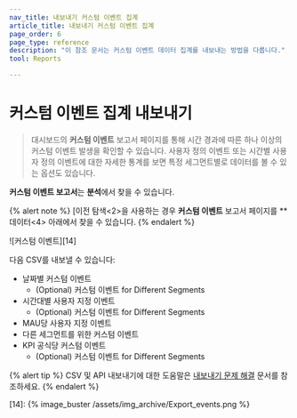 ```yaml
---
nav_title: 내보내기 커스텀 이벤트 집계
article_title: 내보내기 커스텀 이벤트 집계
page_order: 6
page_type: reference
description: "이 참조 문서는 커스텀 이벤트 데이터 집계를 내보내는 방법을 다룹니다."
tool: Reports

---
```


# 커스텀 이벤트 집계 내보내기

> 대시보드의 **커스텀 이벤트** 보고서 페이지를 통해 시간 경과에 따른 하나 이상의 커스텀 이벤트 발생을 확인할 수 있습니다. 사용자 정의 이벤트 또는 시간별 사용자 정의 이벤트에 대한 자세한 통계를 보면 특정 세그먼트별로 데이터를 볼 수 있는 옵션도 있습니다.

**커스텀 이벤트 보고서**는 **분석**에서 찾을 수 있습니다.

{% alert note %}
[이전 탐색<2>을 사용하는 경우 **커스텀 이벤트** 보고서 페이지를 **데이터<4> 아래에서 찾을 수 있습니다.
{% endalert %}

![커스텀 이벤트][14]

다음 CSV를 내보낼 수 있습니다:

- 날짜별 커스텀 이벤트
    - (Optional) 커스텀 이벤트 for Different Segments
- 시간대별 사용자 지정 이벤트
    - (Optional) 커스텀 이벤트 for Different Segments
- MAU당 사용자 지정 이벤트
- 다른 세그먼트를 위한 커스텀 이벤트
- KPI 공식당 커스텀 이벤트
    - (Optional) 커스텀 이벤트 for Different Segments

{% alert tip %}
CSV 및 API 내보내기에 대한 도움말은 [내보내기 문제 해결]({{site.baseurl}}/user_guide/data_and_analytics/export_braze_data/export_troubleshooting/) 문서를 참조하세요.
{% endalert %}

[14]: {% image_buster /assets/img_archive/Export_events.png %}
